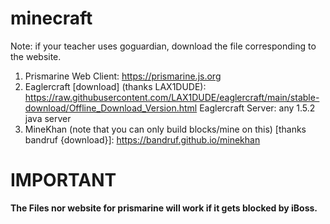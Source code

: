 # minecraft

Note: if your teacher uses goguardian, download the file corresponding to the website.

1. Prismarine Web Client: https://prismarine.js.org
2. Eaglercraft [download] (thanks LAX1DUDE): https://raw.githubusercontent.com/LAX1DUDE/eaglercraft/main/stable-download/Offline_Download_Version.html
Eaglercraft Server: any 1.5.2 java server
3. MineKhan (note that you can only build blocks/mine on this) [thanks bandruf {download}]: https://bandruf.github.io/minekhan

# IMPORTANT
**The Files nor website for prismarine will work if it gets blocked by iBoss.**
